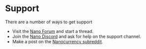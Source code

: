 # Support

There are a number of ways to get support

- Visit the [Nano Forum](https://forum.nano.org/c/support/10) and start a thread.
- Join the [Nano Discord](https://chat.nano.org/) and ask for help on the support channel.
- Make a post on the [Nanocurrency subreddit](https://www.reddit.com/r/nanocurrency/).

